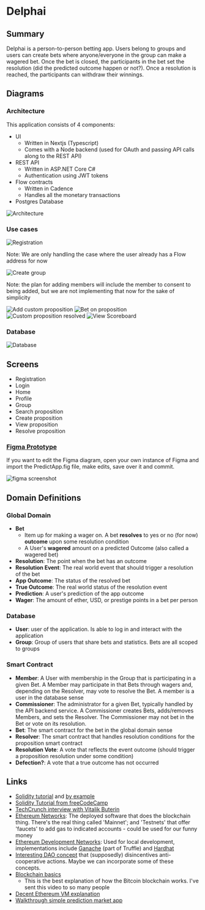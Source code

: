 # Delphai

## Summary

Delphai is a person-to-person betting app. Users belong to groups and users can create bets where anyone/everyone in the group can make a wagered bet. Once the bet is closed, the participants in the bet set the resolution (did the predicted outcome happen or not?). Once a resolution is reached, the participants can withdraw their winnings.

## Diagrams

### Architecture

This application consists of 4 components:

- UI
  - Written in Nextjs (Typescript)
  - Comes with a Node backend (used for OAuth and passing API calls along to the REST API)
- REST API
  - Written in ASP.NET Core C#
  - Authentication using JWT tokens
- Flow contracts
  - Written in Cadence
  - Handles all the monetary transactions
- Postgres Database

![Architecture](./docs/Diagrams/out/Architecture/highLevel.png)

### Use cases

![Registration](./docs/Diagrams/out/UserStories/Registration%20Sequence.png)

Note: We are only handling the case where the user already has a Flow address for now

![Create group](./docs/Diagrams/out/UserStories/Create%20Group.png)

Note: the plan for adding members will include the member to consent to being added, but we are not implementing that now for the sake of simplicity

![Add custom proposition](./docs/Diagrams/out/UserStories/Add%20Custom%20Proposition.png)
![Bet on proposition](./docs/Diagrams/out/UserStories/Bet%20on%20Proposition.png)
![Custom proposition resolved](./docs/Diagrams/out/UserStories/Resolve%20Custom%20Proposition.png)
![View Scoreboard](./docs/Diagrams/out/UserStories/View%20Scoreboard.png)

### Database

![Database](./docs/Diagrams/out/Database/database.png)

## Screens

- Registration
- Login
- Home
- Profile
- Group
- Search proposition
- Create proposition
- View proposition
- Resolve proposition

### [Figma Prototype](https://www.figma.com/file/dT8jDjIrj4orLPvB9qpWzq/PredictApp?node-id=0%3A1)

If you want to edit the Figma diagram, open your own instance of Figma and import the PredictApp.fig file, make edits, save over it and commit.

![figma screenshot](./docs/Diagrams/src/UI/figma.png)

## Domain Definitions

### Global Domain

- **Bet**
  - Item up for making a wager on. A bet **resolves** to yes or no (for now) **outcome** upon some resolution condition
  - A User's **wagered** amount on a predicted Outcome (also called a wagered bet)
- **Resolution**: The point when the bet has an outcome
- **Resolution Event**: The real world event that should trigger a resolution of the bet
- **App Outcome**: The status of the resolved bet
- **True Outcome**: The real world status of the resolution event
- **Prediction**: A user's prediction of the app outcome
- **Wager**: The amount of ether, USD, or prestige points in a bet per person

### Database

- **User**: user of the application. Is able to log in and interact with the application
- **Group**: Group of users that share bets and statistics. Bets are all scoped to groups

### Smart Contract

- **Member**:  A User with membership in the Group that is participating in a given Bet. A Member may participate in that Bets through wagers and, depending on the Resolver, may vote to resolve the Bet. A member is a user in the database sense
- **Commissioner**: The administrator for a given Bet, typically handled by the API backend service. A Commissioner creates Bets, adds/removes Members, and sets the Resolver. The Commissioner may not bet in the Bet or vote on its resolution.
- **Bet**: The smart contract for the bet in the global domain sense
- **Resolver**: The smart contract that handles resolution conditions for the proposition smart contract
- **Resolution Vote**: A vote that reflects the event outcome (should trigger a proposition resolution under some condition)
- **Defection?**: A vote that a true outcome has not occurred

## Links

- [Solidity tutorial](https://docs.soliditylang.org/en/v0.8.2/introduction-to-smart-contracts.html) and [by example](https://docs.soliditylang.org/en/v0.8.2/solidity-by-example.html)
- [Solidity Tutorial from freeCodeCamp](https://www.youtube.com/watch?v=ipwxYa-F1uY&ab_channel=freeCodeCamp.org)
- [TechCrunch interview with Vitalik Buterin](https://www.youtube.com/watch?v=WSN5BaCzsbo&ab_channel=TechCrunch)
- [Ethereum Networks](https://ethereum.org/en/developers/docs/networks/): The deployed software that does the blockchain thing. There's the real thing called 'Mainnet'; and 'Testnets' that offer 'faucets' to add gas to indicated accounts - could be used for our funny money
- [Ethereum Development Networks](https://ethereum.org/en/developers/docs/development-networks/): Used for local development, implementations include [Ganache](https://www.trufflesuite.com/ganache) (part of Truffle) and [Hardhat](https://hardhat.org/)
- [Interesting DAO concept](https://github.com/molochventures/moloch) that (supposedly) disincentives anti-cooperative actions. Maybe we can incorporate some of these concepts.
- [Blockchain basics](https://www.youtube.com/watch?v=bBC-nXj3Ng4&ab_channel=3Blue1Brown)
  - This is the best explanation of how the Bitcoin blockchain works. I've sent this video to so many people
- [Decent Ethereum VM explanation](https://www.youtube.com/watch?v=BsDq2mzC5tk&ab_channel=TommyCooksey)
- [Walkthrough simple prediction market app](https://www.youtube.com/watch?v=jgpyeu5nABI&ab_channel=EatTheBlocks)
